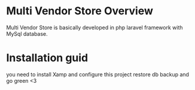 # Multi Vendor Store Overview
Multi Vendor Store is basically developed in php laravel framework with MySql database.
# Installation guid
you need to install Xamp and configure this project restore db backup and go green <3
